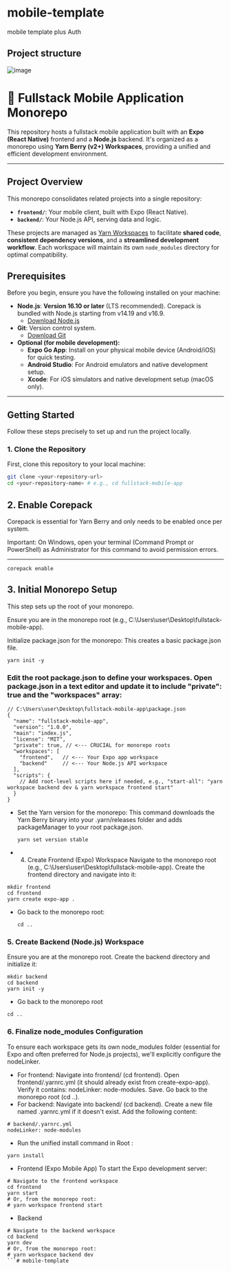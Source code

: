 # mobile-template
mobile template plus Auth

## Project structure
![image](https://github.com/user-attachments/assets/e795bec4-d522-4f6a-adc0-f1abd129f379)
# 🚀 Fullstack Mobile Application Monorepo

This repository hosts a fullstack mobile application built with an **Expo (React Native)** frontend and a **Node.js** backend. It's organized as a monorepo using **Yarn Berry (v2+) Workspaces**, providing a unified and efficient development environment.

---

## Project Overview

This monorepo consolidates related projects into a single repository:

* **`frontend/`**: Your mobile client, built with Expo (React Native).
* **`backend/`**: Your Node.js API, serving data and logic.

These projects are managed as [Yarn Workspaces](https://yarnpkg.com/features/workspaces) to facilitate **shared code**, **consistent dependency versions**, and a **streamlined development workflow**. Each workspace will maintain its own `node_modules` directory for optimal compatibility.

## Prerequisites

Before you begin, ensure you have the following installed on your machine:

* **Node.js**: **Version 16.10 or later** (LTS recommended). Corepack is bundled with Node.js starting from v14.19 and v16.9.
    * [Download Node.js](https://nodejs.org/en/)
* **Git**: Version control system.
    * [Download Git](https://git-scm.com/downloads)
* **Optional (for mobile development):**
    * **Expo Go App**: Install on your physical mobile device (Android/iOS) for quick testing.
    * **Android Studio**: For Android emulators and native development setup.
    * **Xcode**: For iOS simulators and native development setup (macOS only).

---

## Getting Started

Follow these steps precisely to set up and run the project locally.

### 1. Clone the Repository

First, clone this repository to your local machine:

```bash
git clone <your-repository-url>
cd <your-repository-name> # e.g., cd fullstack-mobile-app
```

## 2. Enable Corepack
Corepack is essential for Yarn Berry and only needs to be enabled once per system.

Important: On Windows, open your terminal (Command Prompt or PowerShell) as Administrator for this command to avoid permission errors.

---
```
corepack enable 

```
## 3. Initial Monorepo Setup
This step sets up the root of your monorepo.

Ensure you are in the monorepo root (e.g., C:\Users\user\Desktop\fullstack-mobile-app).

Initialize package.json for the monorepo: This creates a basic package.json file.

```
yarn init -y
```
### Edit the root package.json to define your workspaces. Open package.json in a text editor and update it to include "private": true and the "workspaces" array:
```
// C:\Users\user\Desktop\fullstack-mobile-app\package.json
{
  "name": "fullstack-mobile-app",
  "version": "1.0.0",
  "main": "index.js",
  "license": "MIT",
  "private": true, // <--- CRUCIAL for monorepo roots
  "workspaces": [
    "frontend",   // <--- Your Expo app workspace
    "backend"     // <--- Your Node.js API workspace
  ],
  "scripts": {
    // Add root-level scripts here if needed, e.g., "start-all": "yarn workspace backend dev & yarn workspace frontend start"
  }
}
```
- Set the Yarn version for the monorepo: This command downloads the Yarn Berry binary into your .yarn/releases folder and adds packageManager to your root package.json.
  ```
  yarn set version stable
  ```
- 4. Create Frontend (Expo) Workspace
Navigate to the monorepo root (e.g., C:\Users\user\Desktop\fullstack-mobile-app).
Create the frontend directory and navigate into it:
```
mkdir frontend
cd frontend
yarn create expo-app .
```
- Go back to the monorepo root:
  ```
  cd ..
  ```
### 5. Create Backend (Node.js) Workspace
Ensure you are at the monorepo root.
Create the backend directory and initialize it:

```
mkdir backend
cd backend
yarn init -y
```
- Go back to the monorepo root
```
cd ..
```
### 6. Finalize node_modules Configuration
To ensure each workspace gets its own node_modules folder (essential for Expo and often preferred for Node.js projects), we'll explicitly configure the nodeLinker.
- For frontend:
Navigate into frontend/ (cd frontend).
Open frontend/.yarnrc.yml (it should already exist from create-expo-app).
Verify it contains: nodeLinker: node-modules. Save.
Go back to the monorepo root (cd ..).
- For backend:
Navigate into backend/ (cd backend).
Create a new file named .yarnrc.yml if it doesn't exist.
Add the following content:
```
# backend/.yarnrc.yml
nodeLinker: node-modules
```
- Run the unified install command in Root :
```
yarn install
```

- Frontend (Expo Mobile App)
To start the Expo development server:
```
# Navigate to the frontend workspace
cd frontend
yarn start
# Or, from the monorepo root:
# yarn workspace frontend start
```

- Backend
```
# Navigate to the backend workspace
cd backend
yarn dev
# Or, from the monorepo root:
# yarn workspace backend dev
```# mobile-template
